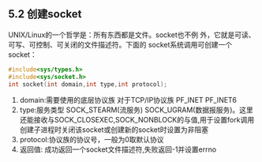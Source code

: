 ## 5.2 创建socket
UNIX/Linux的一个哲学是：所有东西都是文件。socket也不例
外，它就是可读、可写、可控制、可关闭的文件描述符。下面的
socket系统调用可创建一个socket：

``````C++
#include<sys/types.h>
#include<sys/socket.h>
int socket(int domain,int type,int protocol);
``````
1. domain:需要使用的底层协议族 对于TCP/IP协议族 PF_INET PF_INET6
2. type:服务类型 SOCK_STEARM(流服务) SOCK_UGRAM(数据报服务)。这里还能接收与SOCK_CLOSEXEC,SOCK_NONBLOCK的与值,用于设置fork调用创建子进程时关闭该socket或创建新的socket时设置为非阻塞
3. protocol:协议族的协议号，一般为0取默认协议
4. 返回值: 成功返回一个socket文件描述符,失败返回-1并设置errno

